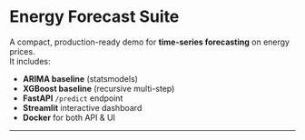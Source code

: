 # Energy Forecast Suite

A compact, production-ready demo for **time-series forecasting** on energy prices.  
It includes:
- **ARIMA baseline** (statsmodels)
- **XGBoost baseline** (recursive multi-step)
- **FastAPI** `/predict` endpoint
- **Streamlit** interactive dashboard
- **Docker** for both API & UI

---

